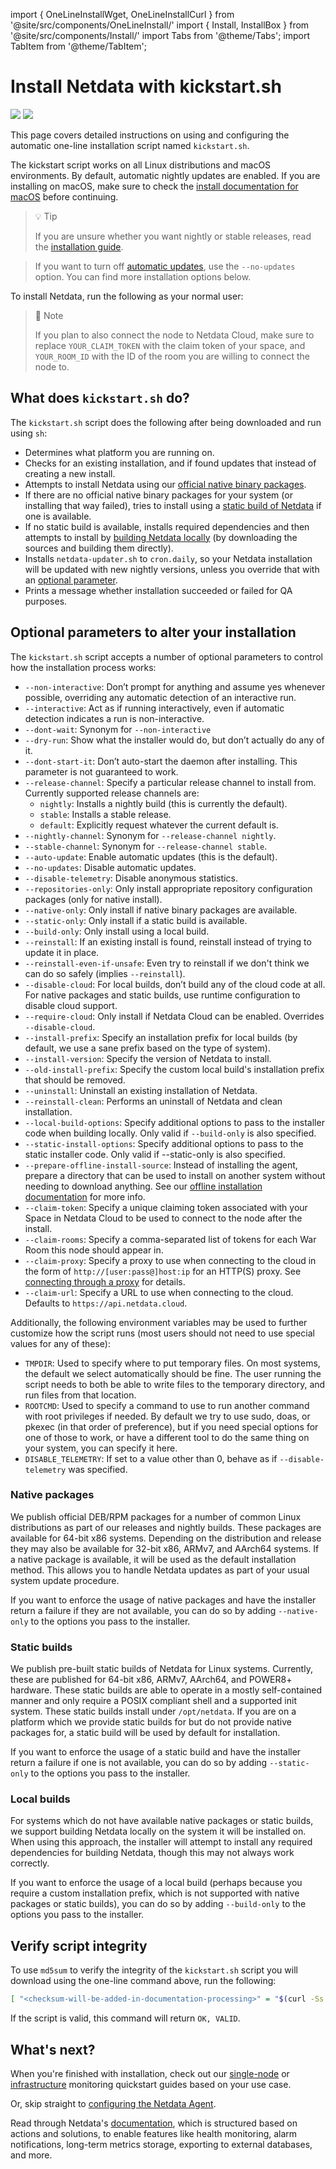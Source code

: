 <!--
title: "Install Netdata with kickstart.sh"
description: "The kickstart.sh script installs Netdata from source, including all dependencies required to connect to Netdata Cloud, with a single command."
custom_edit_url: "https://github.com/netdata/netdata/edit/master/packaging/installer/methods/kickstart.md"
sidebar_label: "Install Netdata with kickstart.sh"
learn_status: "Published"
learn_topic_type: "Tasks"
learn_rel_path: "Installation"
sidebar_position: 10
-->

import { OneLineInstallWget, OneLineInstallCurl } from '@site/src/components/OneLineInstall/'
import { Install, InstallBox } from '@site/src/components/Install/'
import Tabs from '@theme/Tabs';
import TabItem from '@theme/TabItem';

# Install Netdata with kickstart.sh

![](https://registry.my-netdata.io/api/v1/badge.svg?chart=web_log_nginx.requests_by_url_pattern&options=unaligned&dimensions=kickstart&group=sum&after=-3600&label=last+hour&units=kickstart%20downloads&value_color=orange&precision=0) ![](https://registry.my-netdata.io/api/v1/badge.svg?chart=web_log_nginx.requests_by_url_pattern&options=unaligned&dimensions=kickstart&group=sum&after=-86400&label=today&units=kickstart%20downloads&precision=0)

This page covers detailed instructions on using and configuring the automatic one-line installation script named
`kickstart.sh`.

The kickstart script works on all Linux distributions and macOS environments. By default, automatic nightly updates are enabled. If you are installing on macOS, make sure to check the [install documentation for macOS](https://github.com/netdata/netdata/blob/master/packaging/installer/methods/macos.md) before continuing.


> :bulb: Tip
>
> If you are unsure whether you want nightly or stable releases, read the [installation guide](https://github.com/netdata/netdata/blob/master/packaging/installer/README.md#nightly-vs-stable-releases).  

> If you want to turn off [automatic updates](https://github.com/netdata/netdata/blob/master/packaging/installer/README.md#automatic-updates), use the `--no-updates` option. You can find more installation options below.

To install Netdata, run the following as your normal user:

<Tabs>
  <TabItem value="wget" label="wget">

  <OneLineInstallWget/>

  </TabItem>
  <TabItem value="curl" label="curl">

  <OneLineInstallCurl/>

  </TabItem>
</Tabs>

> :bookmark_tabs: Note
> 
> If you plan to also connect the node to Netdata Cloud, make sure to replace `YOUR_CLAIM_TOKEN` with the claim token of your space,
> and `YOUR_ROOM_ID` with the ID of the room you are willing to connect the node to.

## What does `kickstart.sh` do?

The `kickstart.sh` script does the following after being downloaded and run using `sh`:

- Determines what platform you are running on.
- Checks for an existing installation, and if found updates that instead of creating a new install.
- Attempts to install Netdata using our [official native binary packages](#native-packages).
- If there are no official native binary packages for your system (or installing that way failed), tries to install
  using a [static build of Netdata](#static-builds) if one is available.
- If no static build is available, installs required dependencies and then attempts to install by
  [building Netdata locally](#local-builds) (by downloading the sources and building them directly).
- Installs `netdata-updater.sh` to `cron.daily`, so your Netdata installation will be updated with new nightly
  versions, unless you override that with an [optional parameter](#optional-parameters-to-alter-your-installation).
- Prints a message whether installation succeeded or failed for QA purposes.

## Optional parameters to alter your installation

The `kickstart.sh` script accepts a number of optional parameters to control how the installation process works:

- `--non-interactive`: Don’t prompt for anything and assume yes whenever possible, overriding any automatic detection of an interactive run.
- `--interactive`: Act as if running interactively, even if automatic detection indicates a run is non-interactive.
- `--dont-wait`: Synonym for `--non-interactive`
- `--dry-run`: Show what the installer would do, but don’t actually do any of it.
- `--dont-start-it`: Don’t auto-start the daemon after installing. This parameter is not guaranteed to work.
- `--release-channel`: Specify a particular release channel to install from. Currently supported release channels are:
  - `nightly`: Installs a nightly build (this is currently the default).
  - `stable`: Installs a stable release.
  - `default`: Explicitly request whatever the current default is.
- `--nightly-channel`: Synonym for `--release-channel nightly`.
- `--stable-channel`: Synonym for `--release-channel stable`.
- `--auto-update`: Enable automatic updates (this is the default).
- `--no-updates`: Disable automatic updates.
- `--disable-telemetry`: Disable anonymous statistics.
- `--repositories-only`: Only install appropriate repository configuration packages (only for native install).
- `--native-only`: Only install if native binary packages are available.
- `--static-only`: Only install if a static build is available.
- `--build-only`: Only install using a local build.
- `--reinstall`: If an existing install is found, reinstall instead of trying to update it in place.
- `--reinstall-even-if-unsafe`: Even try to reinstall if we don't think we can do so safely (implies `--reinstall`).
- `--disable-cloud`: For local builds, don’t build any of the cloud code at all. For native packages and static builds,
    use runtime configuration to disable cloud support.
- `--require-cloud`: Only install if Netdata Cloud can be enabled. Overrides `--disable-cloud`.
- `--install-prefix`: Specify an installation prefix for local builds (by default, we use a sane prefix based on the type of system).
- `--install-version`: Specify the version of Netdata to install.
- `--old-install-prefix`: Specify the custom local build's installation prefix that should be removed.
- `--uninstall`: Uninstall an existing installation of Netdata.
- `--reinstall-clean`: Performs an uninstall of Netdata and clean installation.
- `--local-build-options`: Specify additional options to pass to the installer code when building locally. Only valid if `--build-only` is also specified.
- `--static-install-options`: Specify additional options to pass to the static installer code. Only valid if --static-only is also specified.
- `--prepare-offline-install-source`: Instead of installing the agent, prepare a directory that can be used to install on another system without needing to download anything. See our [offline installation documentation](https://github.com/netdata/netdata/blob/master/packaging/installer/methods/offline.md) for more info.
- `--claim-token`: Specify a unique claiming token associated with your Space in Netdata Cloud to be used to connect to the node
  after the install.
- `--claim-rooms`: Specify a comma-separated list of tokens for each War Room this node should appear in.
- `--claim-proxy`: Specify a proxy to use when connecting to the cloud in the form of `http://[user:pass@]host:ip` for an HTTP(S) proxy.
  See [connecting through a proxy](https://github.com/netdata/netdata/blob/master/claim/README.md#connect-through-a-proxy) for details.
- `--claim-url`: Specify a URL to use when connecting to the cloud. Defaults to `https://api.netdata.cloud`.


Additionally, the following environment variables may be used to further customize how the script runs (most users
should not need to use special values for any of these):

- `TMPDIR`: Used to specify where to put temporary files. On most systems, the default we select automatically
  should be fine. The user running the script needs to both be able to write files to the temporary directory,
  and run files from that location.
- `ROOTCMD`: Used to specify a command to use to run another command with root privileges if needed. By default
  we try to use sudo, doas, or pkexec (in that order of preference), but if you need special options for one of
  those to work, or have a different tool to do the same thing on your system, you can specify it here.
- `DISABLE_TELEMETRY`: If set to a value other than 0, behave as if `--disable-telemetry` was specified.


### Native packages

We publish official DEB/RPM packages for a number of common Linux distributions as part of our releases and nightly
builds. These packages are available for 64-bit x86 systems. Depending on the distribution and release they may
also be available for 32-bit x86, ARMv7, and AArch64 systems. If a native package is available, it will be used as the
default installation method. This allows you to handle Netdata updates as part of your usual system update procedure.

If you want to enforce the usage of native packages and have the installer return a failure if they are not available,
you can do so by adding `--native-only` to the options you pass to the installer.

### Static builds

We publish pre-built static builds of Netdata for Linux systems. Currently, these are published for 64-bit x86, ARMv7,
AArch64, and POWER8+ hardware. These static builds are able to operate in a mostly self-contained manner and only
require a POSIX compliant shell and a supported init system. These static builds install under `/opt/netdata`. If
you are on a platform which we provide static builds for but do not provide native packages for, a static build
will be used by default for installation.

If you want to enforce the usage of a static build and have the installer return a failure if one is not available,
you can do so by adding `--static-only` to the options you pass to the installer.

### Local builds

For systems which do not have available native packages or static builds, we support building Netdata locally on
the system it will be installed on. When using this approach, the installer will attempt to install any required
dependencies for building Netdata, though this may not always work correctly.

If you want to enforce the usage of a local build (perhaps because you require a custom installation prefix,
which is not supported with native packages or static builds), you can do so by adding `--build-only` to the
options you pass to the installer.

## Verify script integrity

To use `md5sum` to verify the integrity of the `kickstart.sh` script you will download using the one-line command above,
run the following:

```bash
[ "<checksum-will-be-added-in-documentation-processing>" = "$(curl -Ss https://my-netdata.io/kickstart.sh | md5sum | cut -d ' ' -f 1)" ] && echo "OK, VALID" || echo "FAILED, INVALID"
```

If the script is valid, this command will return `OK, VALID`.

## What's next?

When you're finished with installation, check out our [single-node](https://github.com/netdata/netdata/blob/master/docs/quickstart/single-node.md) or
[infrastructure](https://github.com/netdata/netdata/blob/master/docs/quickstart/infrastructure.md) monitoring quickstart guides based on your use case.

Or, skip straight to [configuring the Netdata Agent](https://github.com/netdata/netdata/blob/master/docs/configure/nodes.md).

Read through Netdata's [documentation](https://learn.netdata.cloud/), which is structured based on actions and
solutions, to enable features like health monitoring, alarm notifications, long-term metrics storage, exporting to
external databases, and more.
